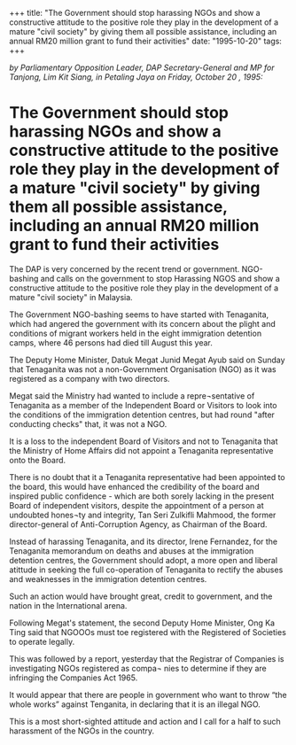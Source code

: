 +++ 
title: "The Government should stop harassing NGOs and show a constructive attitude to the positive role they play in the development of a mature "civil society" by giving them all possible assistance, including an annual RM20 million grant to fund their activities"
date: "1995-10-20"
tags:
+++

_by Parliamentary Opposition Leader, DAP Secretary-General and MP for Tanjong, Lim Kit Siang, in Petaling Jaya on Friday, October 20 , 1995:_

# The Government should stop harassing NGOs and show a constructive attitude to the positive role they play in the development of a mature "civil society" by giving them all possible assistance, including an annual RM20 million grant to fund their activities

The DAP is very concerned by the recent trend or government. NGO-bashing and calls on the government to stop Harassing NGOS and show a constructive attitude to the positive role they play in the development of a mature "civil society" in Malaysia.</u>

The Government NGO-bashing seems to have started with Tenaganita, which had angered the government with its concern about the plight and conditions of migrant workers held in the eight immigration detention camps, where 46 persons had died till August this year.

The Deputy Home Minister, Datuk Megat Junid Megat Ayub said on Sunday that Tenaganita was not a non-Government Organisation (NGO) as it was registered as a company with two directors.

Megat said the Ministry had wanted to include a repre¬sentative of Tenaganita as a member of the Independent Board or Visitors to look into the conditions of the immigration detention centres, but had round "after conducting checks" that, it was not a NGO.

It is a loss to the independent Board of Visitors and not to Tenaganita that the Ministry of Home Affairs did not appoint a Tenaganita representative onto the Board.

There is no doubt that it a Tenaganita representative had been appointed to the board, this would have enhanced the credibility of the board and inspired public confidence - which are both sorely lacking in the present Board of independent visitors, despite the appointment of a person at undoubted hones¬ty and integrity, Tan Seri Zulkifli Mahmood, the former director-general of Anti-Corruption Agency, as Chairman of the Board.

Instead of harassing Tenaganita, and its director, Irene Fernandez, for the Tenaganita memorandum on deaths and abuses at the immigration detention centres, the Government should adopt, a more open and liberal atittude in seeking the full co-operation of Tenaganita to rectify the abuses and weaknesses in the immigration detention centres.

 
Such an action would have brought great, credit to government, and the nation in the International arena.

Following Megat's statement, the second Deputy Home Minister, Ong Ka Ting said that NGOOOs must toe registered with the Registered of Societies to operate legally.

This was followed by a report, yesterday that the Registrar of Companies is investigating NGOs registered as compa¬
nies to determine if they are infringing the Companies Act 1965.

It would appear that there are people in government who want to throw “the whole works” against Tenganita, in declaring that it is an illegal NGO.

This is a most short-sighted attitude and action and I call for a half to such harassment of the NGOs in the country.
 
